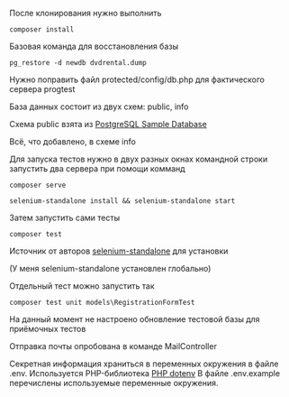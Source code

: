 После клонирования нужно выполнить

    composer install

Базовая команда для восстановления базы

    pg_restore -d newdb dvdrental.dump

Нужно поправить файл protected/config/db.php для фактического сервера progtest

База данных состоит из двух схем: public, info

Схема public взята из [PostgreSQL Sample Database](https://www.postgresqltutorial.com/postgresql-getting-started/postgresql-sample-database/)

Всё, что добавлено, в схеме info

Для запуска тестов нужно в двух разных окнах командной строки запустить два сервера при помощи комманд

    composer serve

    selenium-standalone install && selenium-standalone start

Затем запустить сами тесты

    composer test

Источник от авторов [selenium-standalone](https://github.com/webdriverio/selenium-standalone) для установки

(У меня selenium-standalone установлен глобально)

Отдельный тест можно запустить так 

    composer test unit models\RegistrationFormTest

На данный момент не настроено обновление тестовой базы для приёмочных тестов


Отправка почты опробована в команде MailController

Секретная информация храниться в переменных окружения в файле .env.
Используется PHP-библиотека [PHP dotenv](https://github.com/vlucas/phpdotenv)
В файле .env.example перечислены используемые переменные окружения.

